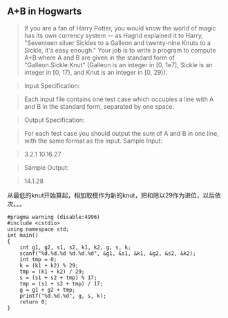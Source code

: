 ## A+B in Hogwarts 


> If you are a fan of Harry Potter, you would know the world of magic has its own currency system -- as Hagrid explained it to Harry, "Seventeen silver Sickles to a Galleon and twenty-nine Knuts to a Sickle, it's easy enough." Your job is to write a program to compute A+B where A and B are given in the standard form of "Galleon.Sickle.Knut" (Galleon is an integer in \[0, 1e7], Sickle is an integer in \[0, 17), and Knut is an integer in \[0, 29)).

> Input Specification:

> Each input file contains one test case which occupies a line with A and B in the standard form, separated by one space.

> Output Specification:

> For each test case you should output the sum of A and B in one line, with the same format as the input.
> Sample Input:

> 3.2.1 10.16.27

> Sample Output:

> 14.1.28

从最低的knut开始算起，相加取模作为新的knut，把和除以29作为进位，以后依次。。。

```
#pragma warning (disable:4996)
#include <cstdio>
using namespace std;
int main()
{
	int g1, g2, s1, s2, k1, k2, g, s, k;
	scanf("%d.%d.%d %d.%d.%d", &g1, &s1, &k1, &g2, &s2, &k2);
	int tmp = 0;
	k = (k1 + k2) % 29;
	tmp = (k1 + k2) / 29;
	s = (s1 + s2 + tmp) % 17;
	tmp = (s1 + s2 + tmp) / 17;
	g = g1 + g2 + tmp;
	printf("%d.%d.%d", g, s, k);
	return 0;
}
```
